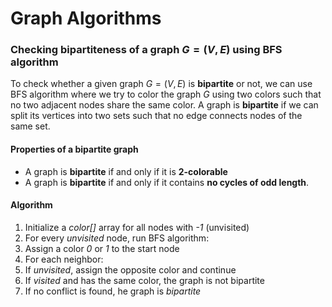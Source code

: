 # Graph Algorithms #














### Checking bipartiteness of a graph $G=(V, E)$ using BFS algorithm ###
To check whether a given graph $G=(V, E)$ is **bipartite** or not, we can use BFS algorithm where we try to color the graph $G$ using two colors such that no two adjacent nodes share the same color. A graph is **bipartite** if we can split its vertices into two sets such that no edge connects nodes of the same set. 

#### Properties of a bipartite graph ####
- A graph is **bipartite** if and only if it is **2-colorable**
- A graph is **bipartite** if and only if it contains **no cycles of odd length**.

#### Algorithm ####
1. Initialize a *color[]* array for all nodes with *-1* (unvisited)
2. For every *unvisited* node, run BFS algorithm:
3.   Assign a color *0* or *1* to the start node
4.   For each neighbor:
5.    If *unvisited*, assign the opposite color and continue
6.    If *visited* and has the same color, the graph is not bipartite
7. If no conflict is found, he graph is *bipartite*
